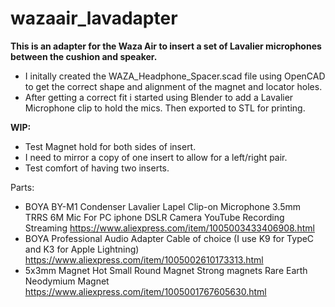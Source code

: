 # wazaair_lavadapter
**This is an adapter for the Waza Air to insert a set of Lavalier microphones between the cushion and speaker.**

- I initally created the WAZA_Headphone_Spacer.scad file using OpenCAD to get the correct shape and alignment of the magnet and locator holes.
- After getting a correct fit i started using Blender to add a Lavalier Microphone clip to hold the mics. Then exported to STL for printing.

**WIP:**
-   Test Magnet hold for both sides of insert.
-   I need to mirror a copy of one insert to allow for a left/right pair.
-   Test comfort of having two inserts.

Parts:
- BOYA BY-M1 Condenser Lavalier Lapel Clip-on Microphone 3.5mm TRRS 6M Mic For PC iphone DSLR Camera YouTube Recording Streaming https://www.aliexpress.com/item/1005003433406908.html
- BOYA Professional Audio Adapter Cable of choice (I use K9 for TypeC and K3 for Apple Lightning) https://www.aliexpress.com/item/1005002610173313.html
- 5x3mm Magnet Hot Small Round Magnet Strong magnets Rare Earth Neodymium Magnet https://www.aliexpress.com/item/1005001767605630.html

